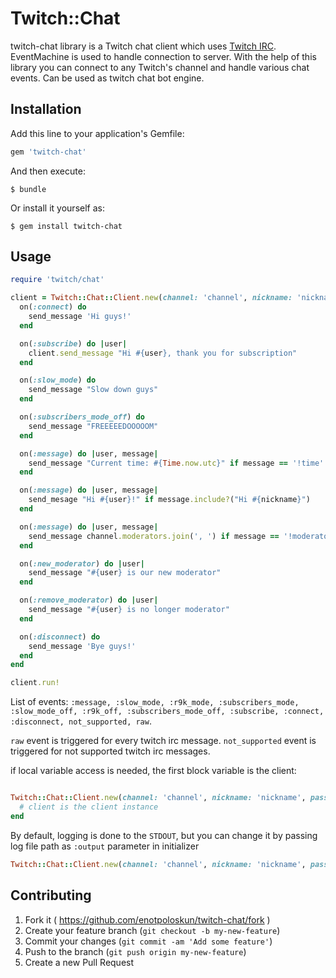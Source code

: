 # Twitch::Chat

twitch-chat library is a Twitch chat client which uses [Twitch IRC](http://help.twitch.tv/customer/portal/articles/1302780-twitch-irc). EventMachine is used to handle connection to server. With the help of this library you can connect to any Twitch's channel and handle various chat events. Can be used as twitch chat bot engine.

## Installation

Add this line to your application's Gemfile:

```ruby
gem 'twitch-chat'
```

And then execute:

    $ bundle

Or install it yourself as:

    $ gem install twitch-chat

## Usage

```ruby
require 'twitch/chat'

client = Twitch::Chat::Client.new(channel: 'channel', nickname: 'nickname', password: 'twitch_oath_token') do
  on(:connect) do
    send_message 'Hi guys!'
  end

  on(:subscribe) do |user|
    client.send_message "Hi #{user}, thank you for subscription"
  end

  on(:slow_mode) do
    send_message "Slow down guys"
  end

  on(:subscribers_mode_off) do
    send_message "FREEEEEDOOOOOM"
  end

  on(:message) do |user, message|
    send_message "Current time: #{Time.now.utc}" if message == '!time'
  end

  on(:message) do |user, message|
    send_mesage "Hi #{user}!" if message.include?("Hi #{nickname}")
  end

  on(:message) do |user, message|
    send_message channel.moderators.join(', ') if message == '!moderators'
  end

  on(:new_moderator) do |user|
    send_message "#{user} is our new moderator"
  end

  on(:remove_moderator) do |user|
    send_message "#{user} is no longer moderator"
  end

  on(:disconnect) do
    send_message 'Bye guys!'
  end
end

client.run!
```

List of events: ``:message, :slow_mode, :r9k_mode, :subscribers_mode, :slow_mode_off, :r9k_off, :subscribers_mode_off, :subscribe, :connect, :disconnect, not_supported, raw``.

``raw`` event is triggered for every twitch irc message. ``not_supported`` event is triggered for not supported twitch irc messages.

if local variable access is needed, the first block variable is the client:

```ruby

Twitch::Chat::Client.new(channel: 'channel', nickname: 'nickname', password: 'twitch_oath_token') do |client|
  # client is the client instance
end
```

By default, logging is done to the ``STDOUT``, but you can change it by passing log file path as ``:output`` parameter in initializer

```ruby
Twitch::Chat::Client.new(channel: 'channel', nickname: 'nickname', password: 'twitch_oath_token', output: 'file.log')
```
## Contributing

1. Fork it ( https://github.com/enotpoloskun/twitch-chat/fork )
2. Create your feature branch (`git checkout -b my-new-feature`)
3. Commit your changes (`git commit -am 'Add some feature'`)
4. Push to the branch (`git push origin my-new-feature`)
5. Create a new Pull Request
